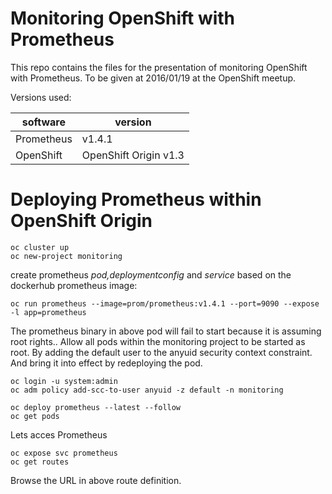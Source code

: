 # Monitoring OpenShift with Prometheus

This repo contains the files for the presentation of monitoring OpenShift with Prometheus.
To be given at 2016/01/19 at the OpenShift meetup.

Versions used:

| software        | version                  |
|-----------------|--------------------------|
|Prometheus       | v1.4.1                   |
|OpenShift        | OpenShift Origin v1.3    |


# Deploying Prometheus within OpenShift Origin

```code
oc cluster up
oc new-project monitoring
```

create prometheus *pod,deploymentconfig* and *service* based on the dockerhub prometheus image:

```code
oc run prometheus --image=prom/prometheus:v1.4.1 --port=9090 --expose -l app=prometheus
```

The prometheus binary in above pod will fail to start because it is assuming root rights.. Allow all pods within the monitoring project
to be started as root. By adding the default user to the anyuid security context constraint. And bring it into effect by redeploying the pod.

```code
oc login -u system:admin
oc adm policy add-scc-to-user anyuid -z default -n monitoring
```
```code
oc deploy prometheus --latest --follow
oc get pods
``` 

Lets acces Prometheus

```code
oc expose svc prometheus
oc get routes
```

Browse the URL in above route definition.

